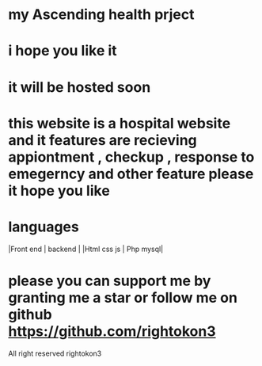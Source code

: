 ﻿# my Ascending health prject 
# i hope you like it
# it will be hosted soon 
# this website is a hospital website and it features are recieving appiontment , checkup , response to emegerncy and other feature please it hope you like 

# languages 
  |Front end  | backend |
   |Html css js | Php mysql|

   # please you can support me by granting me a star or follow me on github https://github.com/rightokon3

   All right reserved  rightokon3
